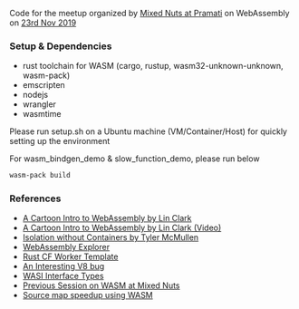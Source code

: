 Code for the meetup organized by [Mixed Nuts at Pramati](https://www.meetup.com/Mixed-Nuts-at-Pramati/) on WebAssembly on [23rd Nov 2019](https://www.meetup.com/Mixed-Nuts-at-Pramati/events/266487952/)

### Setup & Dependencies

- rust toolchain for WASM (cargo, rustup, wasm32-unknown-unknown, wasm-pack)
- emscripten
- nodejs
- wrangler
- wasmtime

Please run setup.sh on a Ubuntu machine (VM/Container/Host) for quickly setting up the environment

For wasm_bindgen_demo & slow_function_demo, please run below

```sh
wasm-pack build
```

### References

- [A Cartoon Intro to WebAssembly by Lin Clark](https://hacks.mozilla.org/2017/02/a-cartoon-intro-to-webassembly/)
- [A Cartoon Intro to WebAssembly by Lin Clark (Video)](https://www.youtube.com/watch?v=HktWin_LPf4)
- [Isolation without Containers by Tyler McMullen](https://www.youtube.com/watch?v=2EDH-TxSo6U)
- [WebAssembly Explorer](https://mbebenita.github.io/WasmExplorer/)
- [Rust CF Worker Template](https://github.com/cloudflare/rustwasm-worker-template.git)
- [An Interesting V8 bug](https://abiondo.me/2019/01/02/exploiting-math-expm1-v8/)
- [WASI Interface Types](https://hacks.mozilla.org/2019/08/webassembly-interface-types/)
- [Previous Session on WASM at Mixed Nuts](https://labs.imaginea.com/talk-the-nuts-and-bolts-of-webassembly/)
- [Source map speedup using WASM](https://medium.com/@JevanChan/speed-up-source-map-generation-with-webassembly-google-summer-of-code-2018-e67407ed2e49)
